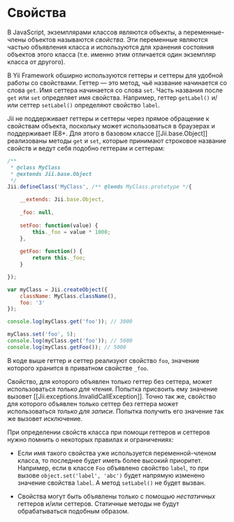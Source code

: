 Свойства
========

В JavaScript, экземплярами классов являются объекты, а переменные-члены объектов называются *свойства*.
Эти переменные являются частью объявления класса и используются для хранения состояния объектов этого класса
(т.е. именно этим отличается один экземпляр класса от другого).

В Yii Framework обширно используются геттеры и сеттеры для удобной работы со свойствами. Геттер — это метод,
чьё название начинается со слова `get`. Имя сеттера начинается со слова  `set`. Часть названия после `get` или
`set` определяет имя свойства. Например, геттер `getLabel()` и/или сеттер `setLabel()` определяют свойство
`label`.

Jii не поддерживает геттеры и сеттеры через прямое обращение к свойствам объекта, поскольку может использоваться
в браузерах и поддерживает IE8+. Для этого в базовом классе [[Jii.base.Object]] реализованы методы `get` и `set`,
которые принимают строковое название свойств и ведут себя подобно геттерам и сеттерам:

```js
/**
 * @class MyClass
 * @extends Jii.base.Object
 */
Jii.defineClass('MyClass', /** @lends MyClass.prototype */{

	__extends: Jii.base.Object,
	
	_foo: null,
	
	setFoo: function(value) {
	    this._foo = value * 1000;
	},
	
	getFoo: function() {
	    return this._foo;
	}

});

var myClass = Jii.createObject({
    className: MyClass.className(),
    foo: '3'
});

console.log(myClass.get('foo')); // 3000

myClass.set('foo', 5);
console.log(myClass.get('foo')); // 5000
console.log(myClass.getFoo()); // 5000
```

В коде выше геттер и сеттер реализуют свойство `foo`, значение которого хранится в приватном свойстве `_foo`.

Свойство, для которого объявлен только геттер без сеттера, может использоваться *только для чтения*. Попытка присвоить
ему значение вызовет [[Jii.exceptions.InvalidCallException]]. Точно так же, свойство для которого объявлен
только сеттер без геттера может использоваться *только для записи*. Попытка получить его значение так же вызовет
исключение.

При определении свойств класса при помощи геттеров и сеттеров нужно помнить о некоторых правилах и ограничениях:

* Если имя такого свойства уже используется переменной-членом класса, то последнее будет иметь более высокий приоритет.
  Например, если в классе `Foo` объявлено свойство `label`, то при вызове `object.set('label', 'abc')` будет напрямую
  изменено значение свойства `label`. А метод `setLabel()` не будет вызван.

* Свойства могут быть объявлены только с помощью *нестатичных* геттеров и/или сеттеров. Статичные методы не будут
  обрабатываться подобным образом.
